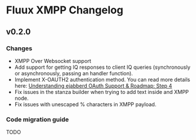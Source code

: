 # Fluux XMPP Changelog

## v0.2.0

### Changes

- XMPP Over Websocket support
- Add support for getting IQ responses to client IQ queries (synchronously or asynchronously, passing an handler
  function).
- Implement X-OAUTH2 authentication method. You can read more details here:
  [Understanding ejabberd OAuth Support & Roadmap: Step 4](https://blog.process-one.net/understanding-ejabberd-oauth-support-roadmap/)
- Fix issues in the stanza builder when trying to add text inside and XMPP node.
- Fix issues with unescaped % characters in XMPP payload.

### Code migration guide

TODO